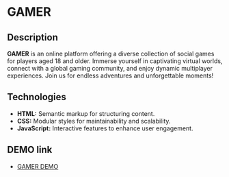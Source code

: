# GAMER

## Description

**GAMER** is an online platform offering a diverse collection of social games for players aged 18 and older. Immerse yourself in captivating virtual worlds, connect with a global gaming community, and enjoy dynamic multiplayer experiences. Join us for endless adventures and unforgettable moments!

## Technologies
  - **HTML:** Semantic markup for structuring content.
  - **CSS:** Modular styles for maintainability and scalability.
  - **JavaScript:** Interactive features to enhance user engagement.

## DEMO link
  - [GAMER DEMO](https://gamer-sjar-dn2wpxjpx-demkoveronikas-projects.vercel.app)
